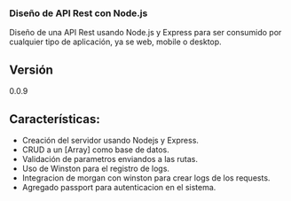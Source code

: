 ### Diseño de API Rest con Node.js

Diseño de una API Rest usando Node.js y Express para ser consumido por cualquier tipo de aplicación, ya se web, mobile o desktop.

## Versión
0.0.9

## Características:

- Creación del servidor usando Nodejs y Express.
- CRUD a un [Array] como base de datos.
- Validación de parametros enviandos a las rutas.
- Uso de Winston para el registro de logs.
- Integracion de morgan con winston para crear logs de los requests.
- Agregado passport para autenticacion en el sistema.
